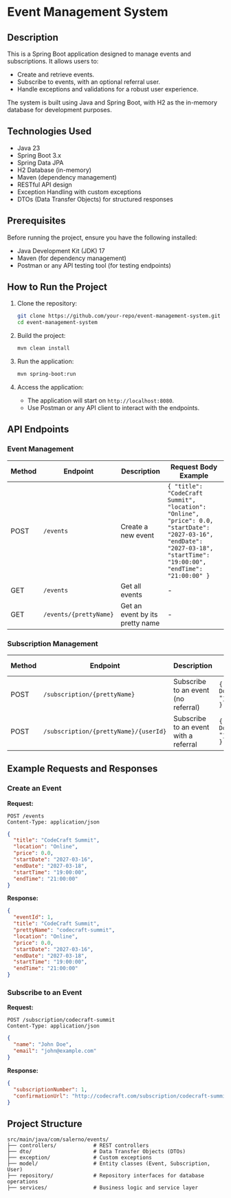 # Event Management System

## Description

This is a Spring Boot application designed to manage events and subscriptions. It allows users to:

- Create and retrieve events.
- Subscribe to events, with an optional referral user.
- Handle exceptions and validations for a robust user experience.

The system is built using Java and Spring Boot, with H2 as the in-memory database for development purposes.

## Technologies Used

- Java 23
- Spring Boot 3.x
- Spring Data JPA
- H2 Database (in-memory)
- Maven (dependency management)
- RESTful API design
- Exception Handling with custom exceptions
- DTOs (Data Transfer Objects) for structured responses

## Prerequisites

Before running the project, ensure you have the following installed:

- Java Development Kit (JDK) 17
- Maven (for dependency management)
- Postman or any API testing tool (for testing endpoints)

## How to Run the Project

1. Clone the repository:

   ```bash
   git clone https://github.com/your-repo/event-management-system.git
   cd event-management-system
   ```

2. Build the project:

   ```bash
   mvn clean install
   ```

3. Run the application:

   ```bash
   mvn spring-boot:run
   ```

4. Access the application:

    - The application will start on `http://localhost:8080`.
    - Use Postman or any API client to interact with the endpoints.

## API Endpoints

### Event Management

| Method | Endpoint          | Description                 | Request Body Example |
|--------|------------------|-----------------------------|----------------------|
| POST   | `/events`         | Create a new event         | `{ "title": "CodeCraft Summit", "location": "Online", "price": 0.0, "startDate": "2027-03-16", "endDate": "2027-03-18", "startTime": "19:00:00", "endTime": "21:00:00" }` |
| GET    | `/events`         | Get all events             | -                    |
| GET    | `/events/{prettyName}` | Get an event by its pretty name | - |

### Subscription Management

| Method | Endpoint                         | Description                          | Request Body Example |
|--------|---------------------------------|----------------------------------|----------------------|
| POST   | `/subscription/{prettyName}`   | Subscribe to an event (no referral) | `{ "name": "John Doe", "email": "john@example.com" }` |
| POST   | `/subscription/{prettyName}/{userId}` | Subscribe to an event with a referral | `{ "name": "John Doe", "email": "john@example.com" }` |

## Example Requests and Responses

### Create an Event

**Request:**

```http
POST /events
Content-Type: application/json
```

```json
{
  "title": "CodeCraft Summit",
  "location": "Online",
  "price": 0.0,
  "startDate": "2027-03-16",
  "endDate": "2027-03-18",
  "startTime": "19:00:00",
  "endTime": "21:00:00"
}
```

**Response:**

```json
{
  "eventId": 1,
  "title": "CodeCraft Summit",
  "prettyName": "codecraft-summit",
  "location": "Online",
  "price": 0.0,
  "startDate": "2027-03-16",
  "endDate": "2027-03-18",
  "startTime": "19:00:00",
  "endTime": "21:00:00"
}
```

### Subscribe to an Event

**Request:**

```http
POST /subscription/codecraft-summit
Content-Type: application/json
```

```json
{
  "name": "John Doe",
  "email": "john@example.com"
}
```

**Response:**

```json
{
  "subscriptionNumber": 1,
  "confirmationUrl": "http://codecraft.com/subscription/codecraft-summit/1"
}
```

## Project Structure

```
src/main/java/com/salerno/events/
├── controllers/            # REST controllers
├── dto/                    # Data Transfer Objects (DTOs)
├── exception/              # Custom exceptions
├── model/                  # Entity classes (Event, Subscription, User)
├── repository/             # Repository interfaces for database operations
├── services/               # Business logic and service layer
```

